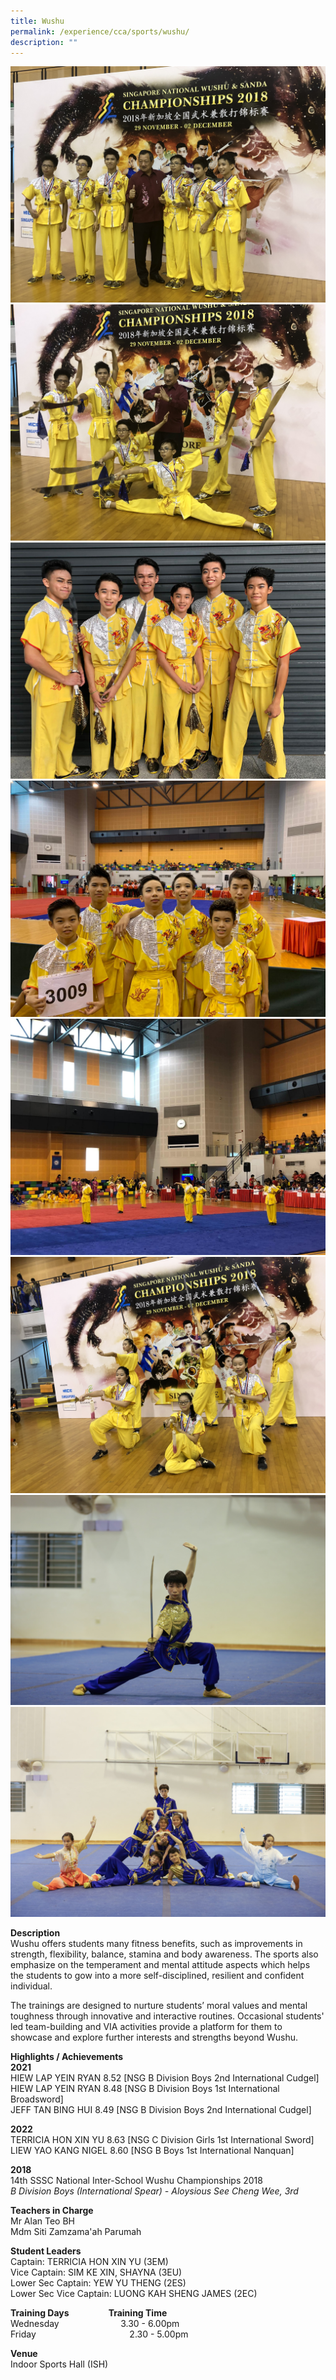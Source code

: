 ```yaml
---
title: Wushu
permalink: /experience/cca/sports/wushu/
description: ""
---
```

![](/images/wushu%204.jpg)
![](/images/wushu%205.jpg)
![](/images/Wushu1.jpg)
![](/images/Wushu2.jpg)
![](/images/Wushu3.jpg)
![](/images/wushu6.jpg)
![](/images/wushu7.jpeg)
![](/images/wushu8.jpeg)

**Description** <br>
Wushu offers students many fitness benefits, such as improvements in strength, flexibility, balance, stamina and body awareness. The sports also emphasize on the temperament and mental attitude aspects which helps the students to gow into a more self-disciplined, resilient and confident individual.

The trainings are designed to nurture students’ moral values and mental toughness through innovative and interactive routines. Occasional students' led team-building and VIA activities provide a platform for them to showcase and explore further interests and strengths beyond Wushu.

**Highlights / Achievements** <br>
**2021** <br>
HIEW LAP YEIN RYAN 8.52 \[NSG B Division Boys 2nd International Cudgel\] <br>
HIEW LAP YEIN RYAN 8.48 \[NSG B Division Boys 1st International Broadsword\] <br>
JEFF TAN BING HUI 8.49 \[NSG B Division Boys 2nd International Cudgel\]

  

**2022**<br>
TERRICIA HON XIN YU 8.63 \[NSG C Division Girls 1st International Sword\]<br>
LIEW YAO KANG NIGEL 8.60 \[NSG B Boys 1st International Nanquan\]

**2018**<br>
14th SSSC National Inter-School Wushu Championships 2018<br>
_B Division Boys (International Spear) - Aloysious See Cheng Wee, 3rd_

**Teachers in Charge** <br>
Mr Alan Teo BH <br>
Mdm Siti Zamzama'ah Parumah

**Student Leaders** <br>
Captain: TERRICIA HON XIN YU (3EM)<br>
Vice Captain: SIM KE XIN, SHAYNA (3EU)<br>
Lower Sec Captain: YEW YU THENG (2ES)<br>
Lower Sec Vice Captain: LUONG KAH SHENG JAMES (2EC)

**Training Days                   Training Time** <Br>
Wednesday                         3.30 - 6.00pm <br>
Friday                                      2.30 - 5.00pm 

**Venue** <br>
Indoor Sports Hall (ISH)